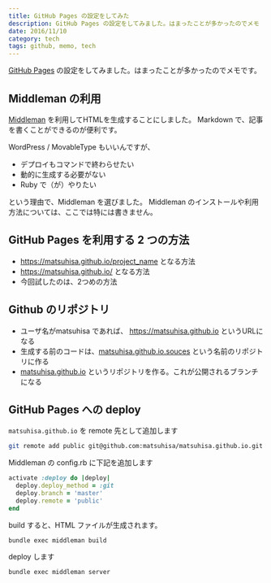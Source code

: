 ```yaml
---
title: GitHub Pages の設定をしてみた
description: GitHub Pages の設定をしてみました。はまったことが多かったのでメモ
date: 2016/11/10
category: tech
tags: github, memo, tech
---
```


[GitHub Pages](https://pages.github.com/) の設定をしてみました。はまったことが多かったのでメモです。

## Middleman の利用

[Middleman](https://middlemanapp.com/jp/) を利用してHTMLを生成することにしました。
Markdown で、記事を書くことができるのが便利です。

WordPress / MovableType もいいんですが、

- デプロイもコマンドで終わらせたい
- 動的に生成する必要がない
- Ruby で（が）やりたい

という理由で、Middleman を選びました。
Middleman のインストールや利用方法については、ここでは特には書きません。

## GitHub Pages を利用する 2 つの方法

- https://matsuhisa.github.io/project_name となる方法
- https://matsuhisa.github.io/ となる方法
- 今回試したのは、2つめの方法

## Github のリポジトリ

- ユーザ名がmatsuhisa であれば、 https://matsuhisa.github.io というURLになる
- 生成する前のコードは、[matsuhisa.github.io.souces](https://github.com/matsuhisa/matsuhisa.github.io.souces) という名前のリポジトリに作る
- [matsuhisa.github.io](https://github.com/matsuhisa/matsuhisa.github.io) というリポジトリを作る。これが公開されるブランチになる

## GitHub Pages への deploy

`matsuhisa.github.io` を remote 先として追加します

```bash
git remote add public git@github.com:matsuhisa/matsuhisa.github.io.git
```

Middleman の config.rb に下記を追加します

```ruby
activate :deploy do |deploy|
  deploy.deploy_method = :git
  deploy.branch = 'master'
  deploy.remote = 'public'
end
```


build すると、HTML ファイルが生成されます。

```
bundle exec middleman build
```

deploy します

```
bundle exec middleman server
```
